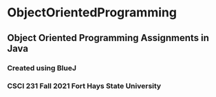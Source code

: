 # ObjectOrientedProgramming
## Object Oriented Programming Assignments in Java
### Created using BlueJ
### CSCI 231 Fall 2021 Fort Hays State University
